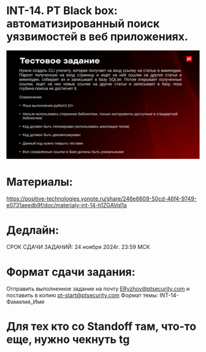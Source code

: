 # INT-14. PT Black box: автоматизированный поиск уязвимостей в веб приложениях.

![Screenshot](https://github.com/Scrocisss/PT/raw/main/images/int14.png)

# Материалы:

https://positive-technologies.yonote.ru/share/246e6609-50cd-46f4-9749-e0731aeedb9f/doc/materialy-int-14-h1ZGAVql1a

# Дедлайн:

СРОК СДАЧИ ЗАДАНИЙ: 24 ноября 2024г. 23:59 МСК

# Формат сдачи задания:

Отправить выполненное задание на почту ERyzhov@ptsecurity.com и поставить в копию pt-start@ptsecurity.com 
Формат темы: INT-14-Фамилия_Имя

# Для тех кто со Standoff там, что-то еще, нужно чекнуть tg
